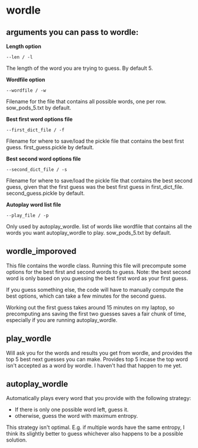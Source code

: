 # wordle

## arguments you can pass to wordle:
**Length option**

    --len / -l

The length of the word you are trying to guess. By default 5.

**Wordfile option**

    --wordfile / -w

Filename for the file that contains all possible words, one per row. sow_pods_5.txt by default.

**Best first word options file**

    --first_dict_file / -f

Filename for where to save/load the pickle file that contains the best first guess. first_guess.pickle by default.

**Best second word options file**

    --second_dict_file / -s
    
Filename for where to save/load the pickle file that contains the best second guess, given that the first guess was the best first guess in first_dict_file. second_guess.pickle by default.

**Autoplay word list file**

    --play_file / -p
    
Only used by autoplay_wordle. list of words like wordfile that contains all the words you want autoplay_wordle to play. sow_pods_5.txt by default.

## wordle_imporoved
This file contains the wordle class. Running this file will precompute some options for the best first and second words to guess. Note: the best second word is only based on you guessing the best first word as your first guess.

If you guess something else, the code will have to manually compute the best options, which can take a few minutes for the second guess.

Working out the first guess takes around 15 minutes on my laptop, so precomputing ans saving the first two guesses saves a fair chunk of time, especially if you are running autoplay_wordle.

## play_wordle
Will ask you for the words and results you get from wordle, and provides the top 5 best next guesses you can make. Provides top 5 incase the top word isn't accepted as a word by wordle. I haven't had that happen to me yet.

## autoplay_wordle
Automatically plays every word that you provide with the following strategy:
- If there is only one possible word left, guess it.
- otherwise, guess the word with maximum entropy.

This strategy isn't optimal. E.g. if multiple words have the same entropy, I think its slightly better to guess whichever also happens to be a possible solution.
